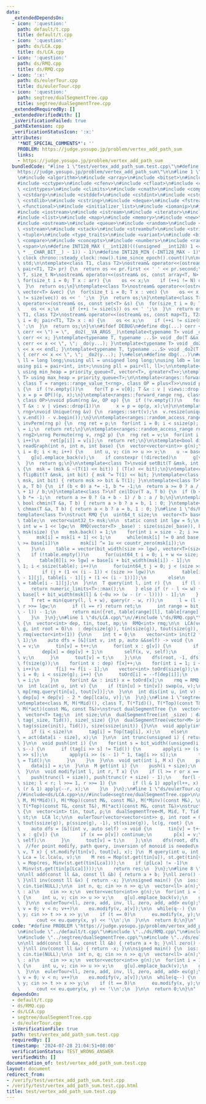 ```yaml
---
data:
  _extendedDependsOn:
  - icon: ':question:'
    path: default/t.cpp
    title: default/t.cpp
  - icon: ':question:'
    path: ds/LCA.cpp
    title: ds/LCA.cpp
  - icon: ':question:'
    path: ds/RMQ.cpp
    title: ds/RMQ.cpp
  - icon: ':x:'
    path: ds/eulerTour.cpp
    title: ds/eulerTour.cpp
  - icon: ':question:'
    path: segtree/dualSegmentTree.cpp
    title: segtree/dualSegmentTree.cpp
  _extendedRequiredBy: []
  _extendedVerifiedWith: []
  _isVerificationFailed: true
  _pathExtension: cpp
  _verificationStatusIcon: ':x:'
  attributes:
    '*NOT_SPECIAL_COMMENTS*': ''
    PROBLEM: https://judge.yosupo.jp/problem/vertex_add_path_sum
    links:
    - https://judge.yosupo.jp/problem/vertex_add_path_sum
  bundledCode: "#line 1 \"test/vertex_add_path_sum.test.cpp\"\n#define PROBLEM \"\
    https://judge.yosupo.jp/problem/vertex_add_path_sum\"\n\n#line 1 \"default/t.cpp\"\
    \n#include <algorithm>\n#include <array>\n#include <bitset>\n#include <cassert>\n\
    #include <cctype>\n#include <cfenv>\n#include <cfloat>\n#include <chrono>\n#include\
    \ <cinttypes>\n#include <climits>\n#include <cmath>\n#include <complex>\n#include\
    \ <cstdarg>\n#include <cstddef>\n#include <cstdint>\n#include <cstdio>\n#include\
    \ <cstdlib>\n#include <cstring>\n#include <deque>\n#include <fstream>\n#include\
    \ <functional>\n#include <initializer_list>\n#include <iomanip>\n#include <ios>\n\
    #include <iostream>\n#include <istream>\n#include <iterator>\n#include <limits>\n\
    #include <list>\n#include <map>\n#include <memory>\n#include <new>\n#include <numeric>\n\
    #include <ostream>\n#include <queue>\n#include <random>\n#include <set>\n#include\
    \ <sstream>\n#include <stack>\n#include <streambuf>\n#include <string>\n#include\
    \ <tuple>\n#include <type_traits>\n#include <variant>\n#include <bit>\n#include\
    \ <compare>\n#include <concepts>\n#include <numbers>\n#include <ranges>\n#include\
    \ <span>\n\n#define INT128_MAX (__int128)(((unsigned __int128) 1 << ((sizeof(__int128)\
    \ * __CHAR_BIT__) - 1)) - 1)\n#define INT128_MIN (-INT128_MAX - 1)\n\n#define\
    \ clock chrono::steady_clock::now().time_since_epoch().count()\n\nusing namespace\
    \ std;\n\ntemplate<class T1, class T2>\nostream& operator<<(ostream& os, const\
    \ pair<T1, T2> pr) {\n  return os << pr.first << ' ' << pr.second;\n}\ntemplate<class\
    \ T, size_t N>\nostream& operator<<(ostream& os, const array<T, N> &arr) {\n \
    \ for(size_t i = 0; T x : arr) {\n    os << x;\n    if (++i != N) os << ' ';\n\
    \  }\n  return os;\n}\ntemplate<class T>\nostream& operator<<(ostream& os, const\
    \ vector<T> &vec) {\n  for(size_t i = 0; T x : vec) {\n    os << x;\n    if (++i\
    \ != size(vec)) os << ' ';\n  }\n  return os;\n}\ntemplate<class T>\nostream&\
    \ operator<<(ostream& os, const set<T> &s) {\n  for(size_t i = 0; T x : s) {\n\
    \    os << x;\n    if (++i != size(s)) os << ' ';\n  }\n  return os;\n}\ntemplate<class\
    \ T1, class T2>\nostream& operator<<(ostream& os, const map<T1, T2> &m) {\n  for(size_t\
    \ i = 0; pair<T1, T2> x : m) {\n    os << x;\n    if (++i != size(m)) os << '\
    \ ';\n  }\n  return os;\n}\n\n#ifdef DEBUG\n#define dbg(...) cerr << '(', _do(#__VA_ARGS__),\
    \ cerr << \") = \", _do2(__VA_ARGS__)\ntemplate<typename T> void _do(T &&x) {\
    \ cerr << x; }\ntemplate<typename T, typename ...S> void _do(T &&x, S&&...y) {\
    \ cerr << x << \", \"; _do(y...); }\ntemplate<typename T> void _do2(T &&x) { cerr\
    \ << x << endl; }\ntemplate<typename T, typename ...S> void _do2(T &&x, S&&...y)\
    \ { cerr << x << \", \"; _do2(y...); }\n#else\n#define dbg(...)\n#endif\n\nusing\
    \ ll = long long;\nusing ull = unsigned long long;\nusing ldb = long double;\n\
    using pii = pair<int, int>;\nusing pll = pair<ll, ll>;\n\ntemplate<typename T>\
    \ using min_heap = priority_queue<T, vector<T>, greater<T>>;\ntemplate<typename\
    \ T> using max_heap = priority_queue<T>;\n\ntemplate<ranges::forward_range rng,\
    \ class T = ranges::range_value_t<rng>, class OP = plus<T>>\nvoid pSum(rng &v)\
    \ {\n  if (!v.empty())\n    for(T p = v[0]; T &x : v | views::drop(1))\n     \
    \ x = p = OP()(p, x);\n}\ntemplate<ranges::forward_range rng, class T = ranges::range_value_t<rng>,\
    \ class OP>\nvoid pSum(rng &v, OP op) {\n  if (!v.empty())\n    for(T p = v[0];\
    \ T &x : v | views::drop(1))\n      x = p = op(p, x);\n}\n\ntemplate<ranges::forward_range\
    \ rng>\nvoid Unique(rng &v) {\n  ranges::sort(v);\n  v.resize(unique(v.begin(),\
    \ v.end()) - v.begin());\n}\n\ntemplate<ranges::random_access_range rng>\nrng\
    \ invPerm(rng p) {\n  rng ret = p;\n  for(int i = 0; i < ssize(p); i++)\n    ret[p[i]]\
    \ = i;\n  return ret;\n}\n\ntemplate<ranges::random_access_range rng, ranges::random_access_range\
    \ rng2>\nrng Permute(rng v, rng2 p) {\n  rng ret = v;\n  for(int i = 0; i < ssize(p);\
    \ i++)\n    ret[p[i]] = v[i];\n  return ret;\n}\n\ntemplate<bool directed>\nvector<vector<int>>\
    \ readGraph(int n, int m, int base) {\n  vector<vector<int>> g(n);\n  for(int\
    \ i = 0; i < m; i++) {\n    int u, v; cin >> u >> v;\n    u -= base, v -= base;\n\
    \    g[u].emplace_back(v);\n    if constexpr (!directed)\n      g[v].emplace_back(u);\n\
    \  }\n  return g;\n}\n\ntemplate<class T>\nvoid setBit(T &msk, int bit, bool x)\
    \ {\n  msk = (msk & ~(T(1) << bit)) | (T(x) << bit);\n}\ntemplate<class T> void\
    \ flipBit(T &msk, int bit) { msk ^= T(1) << bit; }\ntemplate<class T> bool getBit(T\
    \ msk, int bit) { return msk >> bit & T(1); }\n\ntemplate<class T>\nT floorDiv(T\
    \ a, T b) {\n  if (b < 0) a *= -1, b *= -1;\n  return a >= 0 ? a / b : (a - b\
    \ + 1) / b;\n}\ntemplate<class T>\nT ceilDiv(T a, T b) {\n  if (b < 0) a *= -1,\
    \ b *= -1;\n  return a >= 0 ? (a + b - 1) / b : a / b;\n}\n\ntemplate<class T>\
    \ bool chmin(T &a, T b) { return a > b ? a = b, 1 : 0; }\ntemplate<class T> bool\
    \ chmax(T &a, T b) { return a < b ? a = b, 1 : 0; }\n#line 1 \"ds/RMQ.cpp\"\n\
    template<class T>\nstruct RMQ {\n  uint64_t size;\n  vector<T> base;\n  vector<vector<T>>\
    \ table;\n  vector<uint32_t> msk;\n\n  static const int lgw = 5;\n  static const\
    \ int w = 1 << lgw;\n  RMQ(vector<T> _base) : size(ssize(_base)), base(_base),\
    \ msk(size) {\n    msk.back() = 1;\n    for(int i = size - 2; i >= 0; i--) {\n\
    \      msk[i] = msk[i + 1] << 1;\n      while(msk[i] != 0 and base[i + countr_zero(msk[i])]\
    \ >= base[i])\n        msk[i] ^= 1u << countr_zero(msk[i]);\n      msk[i] |= 1u;\n\
    \    }\n\n    table = vector(bit_width(size >> lgw), vector<T>(size >> lgw));\n\
    \    if (!table.empty())\n      for(uint64_t i = 0; i + w <= size; i += w)\n \
    \       table[0][i >> lgw] = base[i + bit_width(msk[i]) - 1];\n    for(int i =\
    \ 1; i < ssize(table); i++)\n      for(uint64_t j = 0; j < (size >> lgw); j++)\n\
    \        if (j + (1 << (i - 1)) < (size >> lgw))\n          table[i][j] = min(table[i\
    \ - 1][j], table[i - 1][j + (1 << (i - 1))]);\n        else\n          table[i][j]\
    \ = table[i - 1][j];\n  }\n\n  T query(int l, int r) {\n    if (l >= r) {\n  \
    \    return numeric_limits<T>::max();\n    } else if (r - l <= w) {\n      return\
    \ base[l + bit_width(msk[l] & (~0u >> (w - (r - l)))) - 1];\n    } else {\n  \
    \    T ret = min(query(l, l + w), query(r - w, r));\n      l = (l + w) >> lgw,\
    \ r >>= lgw;\n      if (l == r) return ret;\n      int range = bit_width((unsigned)(r\
    \ - l)) - 1;\n      return min({ret, table[range][l], table[range][r - (1 << range)]});\n\
    \    }\n  }\n};\n#line 1 \"ds/LCA.cpp\"\n//#include \"ds/RMQ.cpp\"\n\nstruct LCA\
    \ {\n  vector<int> dep, tin, tout, mp;\n  RMQ<int> rmq;\n\n  LCA(vector<vector<int>>\
    \ g, int root = 0)\n  : dep(size(g)), tin(size(g)), tout(size(g)), mp(size(g)),\
    \ rmq(vector<int>(1)) {\n\n    int t = 0;\n    vector<int> init(2 * ssize(g) -\
    \ 1);\n    auto dfs = [&](int v, int p, auto &&self) -> void {\n      init[t]\
    \ = v;\n      tin[v] = t++;\n      for(int x : g[v]) {\n        if (x == p) continue;\n\
    \        dep[x] = dep[v] + 1;\n        self(x, v, self);\n        init[t++] =\
    \ v;\n      }\n      tout[v] = t;\n    };\n\n    dfs(root, -1, dfs);\n\n    vector<int>\
    \ f(size(g));\n    for(int x : dep) f[x]++;\n    for(int i = 1; i < ssize(g);\
    \ i++)\n      f[i] += f[i - 1];\n    vector<int> toOrd(size(g));\n    for(int\
    \ i = 0; i < ssize(g); i++) {\n      toOrd[i] = --f[dep[i]];\n      mp[f[dep[i]]]\
    \ = i;\n    }\n    for(int &x : init) x = toOrd[x];\n    rmq = RMQ(init);\n  }\n\
    \n  int lca(int u, int v) {\n    if (tin[u] > tin[v]) swap(u, v);\n    return\
    \ mp[rmq.query(tin[u], tout[v])];\n  }\n\n  int dis(int u, int v) {\n    return\
    \ dep[u] + dep[v] - 2 * dep[lca(u, v)];\n  }\n};\n#line 1 \"segtree/dualSegmentTree.cpp\"\
    \ntemplate<class M, M(*Mid)(), class T, T(*Tid)(), T(*Top)(const T&, const T&),\
    \ M(*act)(const M&, const T&)>\nstruct dualSegmentTree {\n  vector<M> data;\n\
    \  vector<T> tag;\n  int size;\n\n  dualSegmentTree(int _size) : data(_size, Mid()),\
    \ tag(_size, Tid()), size(_size) {}\n  dualSegmentTree(vector<M> init) : data(init),\
    \ tag(ssize(init), Tid()), size(ssize(init)) {}\n\n  void apply(int i, T x) {\n\
    \    if (i < size)\n      tag[i] = Top(tag[i], x);\n    else\n      data[i - size]\
    \ = act(data[i - size], x);\n  }\n\n  int trunc(unsigned i) { return i >> countr_zero(i);\
    \ }\n\n  void push(int i) {\n    for(int s = bit_width((unsigned)i) - 1; s > 0;\
    \ s--) {\n      if (tag[i >> s] != Tid()) {\n        apply(i >> (s - 1), tag[i\
    \ >> s]);\n        apply(i >> (s - 1) ^ 1, tag[i >> s]);\n        tag[i >> s]\
    \ = Tid();\n      }\n    }\n  }\n\n  void set(int i, M x) {\n    push(i + size);\n\
    \    data[i] = x;\n  }\n\n  M get(int i) {\n    push(i + size);\n    return data[i];\n\
    \  }\n\n  void modify(int l, int r, T x) {\n    if (l >= r or x == Tid()) return;\n\
    \    push(trunc(l + size)), push(trunc(r + size) - 1);\n    for(l += size, r +=\
    \ size; l < r; l >>= 1, r >>= 1) {\n      if (l & 1) apply(l++, x);\n      if\
    \ (r & 1) apply(--r, x);\n    }\n  }\n};\n#line 1 \"ds/eulerTour.cpp\"\n//#include<ds/RMQ.cpp>\n\
    //#include<ds/LCA.cpp>\n//#include<segtree/dualSegmentTree.cpp>\n\ntemplate<class\
    \ M, M(*Mid)(), M(*Mop)(const M&, const M&), M(*Minv)(const M&), \nclass T, T(*Tid)(),\
    \ T(*Top)(const T&, const T&), M(*act)(const M&, const T&)>\nstruct eulerTour\
    \ {\n  vector<int> tin, tout, p;\n  dualSegmentTree<M, Mid, T, Tid, Top, act>\
    \ st;\n  LCA lc;\n\n  eulerTour(vector<vector<int>> g, int root = 0) : tin(ssize(g)),\
    \ tout(ssize(g)), p(ssize(g), -1), st(ssize(g)), lc(g, root) {\n    int t = 0;\n\
    \    auto dfs = [&](int v, auto self) -> void {\n      tin[v] = t++;\n      for(int\
    \ x : g[v]) {\n        if (x == p[v]) continue;\n        p[x] = v;\n        self(x,\
    \ self);\n      }\n      tout[v] = t;\n    };\n\n    dfs(root, dfs);\n  }\n\n\
    \  //for point modify, path query, inversion of monoid is needed\n  void modify(int\
    \ v, T x) { st.modify(tin[v], tout[v], x); }\n  M query(int u, int v) {\n    int\
    \ Lca = lc.lca(u, v);\n    M res = Mop(st.get(tin[u]), st.get(tin[v]));\n    res\
    \ = Mop(res, Minv(st.get(tin[Lca])));\n    if (p[Lca] != -1)\n      res = Mop(res,\
    \ Minv(st.get(tin[p[Lca]])));\n    return res;\n  }\n};\n#line 8 \"test/vertex_add_path_sum.test.cpp\"\
    \n\nll add(const ll &a, const ll &b) { return a + b; }\nll zero() { return 0ll;\
    \ }\nll inv(const ll &x) { return -x; }\n\nsigned main() {\n  ios::sync_with_stdio(false),\
    \ cin.tie(NULL);\n\n  int n, q; cin >> n >> q;\n  vector<ll> a(n);\n  for(ll &x\
    \ : a)\n    cin >> x;\n  vector<vector<int>> g(n);\n  for(int i = 1; i < n; i++)\
    \ {\n    int u, v; cin >> u >> v;\n    g[u].emplace_back(v);\n    g[v].emplace_back(u);\n\
    \  }\n\n  eulerTour<ll, zero, add, inv, ll, zero, add, add> eu(g);\n\n  for(int\
    \ v = 0; v < n; v++)\n    eu.modify(v, a[v]);\n\n  while(q--) {\n    int t, x,\
    \ y; cin >> t >> x >> y;\n    if (t == 0)\n      eu.modify(x, y);\n    else\n\
    \      cout << eu.query(x, y) << '\\n';\n  }\n\n  return 0;\n}\n"
  code: "#define PROBLEM \"https://judge.yosupo.jp/problem/vertex_add_path_sum\"\n\
    \n#include \"../default/t.cpp\"\n#include \"../ds/RMQ.cpp\"\n#include \"../ds/LCA.cpp\"\
    \n#include \"../segtree/dualSegmentTree.cpp\"\n#include \"../ds/eulerTour.cpp\"\
    \n\nll add(const ll &a, const ll &b) { return a + b; }\nll zero() { return 0ll;\
    \ }\nll inv(const ll &x) { return -x; }\n\nsigned main() {\n  ios::sync_with_stdio(false),\
    \ cin.tie(NULL);\n\n  int n, q; cin >> n >> q;\n  vector<ll> a(n);\n  for(ll &x\
    \ : a)\n    cin >> x;\n  vector<vector<int>> g(n);\n  for(int i = 1; i < n; i++)\
    \ {\n    int u, v; cin >> u >> v;\n    g[u].emplace_back(v);\n    g[v].emplace_back(u);\n\
    \  }\n\n  eulerTour<ll, zero, add, inv, ll, zero, add, add> eu(g);\n\n  for(int\
    \ v = 0; v < n; v++)\n    eu.modify(v, a[v]);\n\n  while(q--) {\n    int t, x,\
    \ y; cin >> t >> x >> y;\n    if (t == 0)\n      eu.modify(x, y);\n    else\n\
    \      cout << eu.query(x, y) << '\\n';\n  }\n\n  return 0;\n}\n"
  dependsOn:
  - default/t.cpp
  - ds/RMQ.cpp
  - ds/LCA.cpp
  - segtree/dualSegmentTree.cpp
  - ds/eulerTour.cpp
  isVerificationFile: true
  path: test/vertex_add_path_sum.test.cpp
  requiredBy: []
  timestamp: '2024-07-28 21:04:51+08:00'
  verificationStatus: TEST_WRONG_ANSWER
  verifiedWith: []
documentation_of: test/vertex_add_path_sum.test.cpp
layout: document
redirect_from:
- /verify/test/vertex_add_path_sum.test.cpp
- /verify/test/vertex_add_path_sum.test.cpp.html
title: test/vertex_add_path_sum.test.cpp
---
```

